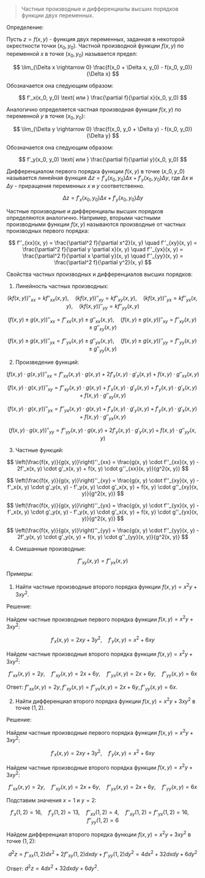 >Частные производные и дифференциалы высших порядков функции двух переменных.

Определение:

Пусть $z = f(x, y)$ - функция двух переменных, заданная в некоторой окрестности точки $(x_0, y_0)$. Частной производной функции $f(x, y)$ по переменной $x$ в точке $(x_0, y_0)$ называется предел:

$$
\lim_{\Delta x \rightarrow 0} \frac{f(x_0 + \Delta x, y_0) - f(x_0, y_0)}{\Delta x}
$$

Обозначается она следующим образом:

$$
f'_x(x_0, y_0) \text{ или } \frac{\partial f}{\partial x}(x_0, y_0)
$$

Аналогично определяется частная производная функции $f(x, y)$ по переменной $y$ в точке $(x_0, y_0)$:

$$
\lim_{\Delta y \rightarrow 0} \frac{f(x_0, y_0 + \Delta y) - f(x_0, y_0)}{\Delta y}
$$

Обозначается она следующим образом:

$$
f'_y(x_0, y_0) \text{ или } \frac{\partial f}{\partial y}(x_0, y_0)
$$

Дифференциалом первого порядка функции $f(x, y)$ в точке $(x\_0, y\_0)$ называется линейная функция $\Delta z = f'_x(x_0, y_0) \Delta x + f'_y(x_0, y_0) \Delta y$, где $\Delta x$ и $\Delta y$ - приращения переменных $x$ и $y$ соответственно.

$$
\Delta z = f'_x(x_0, y_0) \Delta x + f'_y(x_0, y_0) \Delta y
$$

Частные производные и дифференциалы высших порядков определяются аналогично. Например, вторыми частными производными функции $f(x, y)$ называются производные от частных производных первого порядка:

$$
f''_{xx}(x, y) = \frac{\partial^2 f}{\partial x^2}(x, y)
\quad f''_{xy}(x, y) = \frac{\partial^2 f}{\partial y \partial x}(x, y)
\quad f''_{yx}(x, y) = \frac{\partial^2 f}{\partial x \partial y}(x, y)
\quad f''_{yy}(x, y) = \frac{\partial^2 f}{\partial y^2}(x, y)
$$

Свойства частных производных и дифференциалов высших порядков:

1. Линейность частных производных:

$$
(kf(x, y))''_{xx} = kf''_{xx}(x, y), \quad (kf(x, y))''_{xy} = kf''_{xy}(x, y), \quad (kf(x, y))''_{yx} = kf''_{yx}(x, y), \quad (kf(x, y))''_{yy} = kf''_{yy}(x, y)
$$

$$
(f(x, y) \pm g(x, y))''_{xx} = f''_{xx}(x, y) \pm g''_{xx}(x, y), \quad (f(x, y) \pm g(x, y))''_{xy} = f''_{xy}(x, y) \pm g''_{xy}(x, y)
$$

$$
(f(x, y) \pm g(x, y))''_{yx} = f''_{yx}(x, y) \pm g''_{yx}(x, y), \quad (f(x, y) \pm g(x, y))''_{yy} = f''_{yy}(x, y) \pm g''_{yy}(x, y)
$$

2. Произведение функций:

$$
(f(x, y) \cdot g(x, y))''_{xx} = f''_{xx}(x, y) \cdot g(x, y) + 2f'_x(x, y) \cdot g'_x(x, y) + f(x, y) \cdot g''_{xx}(x, y)
$$

$$
(f(x, y) \cdot g(x, y))''_{xy} = f''_{xy}(x, y) \cdot g(x, y) + f'_x(x, y) \cdot g'_y(x, y) + f'_y(x, y) \cdot g'_x(x, y) + f(x, y) \cdot g''_{xy}(x, y)
$$

$$
(f(x, y) \cdot g(x, y))''_{yx} = f''_{yx}(x, y) \cdot g(x, y) + f'_x(x, y) \cdot g'_y(x, y) + f'_y(x, y) \cdot g'_x(x, y) + f(x, y) \cdot g''_{yx}(x, y)
$$

$$
(f(x, y) \cdot g(x, y))''_{yy} = f''_{yy}(x, y) \cdot g(x, y) + 2f'_y(x, y) \cdot g'_y(x, y) + f(x, y) \cdot g''_{yy}(x, y)
$$

3. Частные функций:

$$
\left(\frac{f(x, y)}{g(x, y)}\right)''_{xx} = \frac{g(x, y) \cdot f''_{xx}(x, y) - 2f'_x(x, y) \cdot g'_x(x, y) + f(x, y) \cdot g''_{xx}(x, y)}{g^2(x, y)}
$$

$$
\left(\frac{f(x, y)}{g(x, y)}\right)''_{xy} = \frac{g(x, y) \cdot f''_{xy}(x, y) - f'_x(x, y) \cdot g'_y(x, y) - f'_y(x, y) \cdot g'_x(x, y) + f(x, y) \cdot g''_{xy}(x, y)}{g^2(x, y)}
$$

$$
\left(\frac{f(x, y)}{g(x, y)}\right)''_{yx} = \frac{g(x, y) \cdot f''_{yx}(x, y) - f'_x(x, y) \cdot g'_y(x, y) - f'_y(x, y) \cdot g'_x(x, y) + f(x, y) \cdot g''_{yx}(x, y)}{g^2(x, y)}
$$

$$
\left(\frac{f(x, y)}{g(x, y)}\right)''_{yy} = \frac{g(x, y) \cdot f''_{yy}(x, y) - 2f'_y(x, y) \cdot g'_y(x, y) + f(x, y) \cdot g''_{yy}(x, y)}{g^2(x, y)}
$$

4. Смешанные производные:

$$
f''_{xy}(x, y) = f''_{yx}(x, y)
$$

Примеры:

1. Найти частные производные второго порядка функции $f(x, y) = x^2y + 3xy^2$.

Решение:

Найдем частные производные первого порядка функции $f(x, y) = x^2y + 3xy^2$:

$$
f'_x(x, y) = 2xy + 3y^2, \quad f'_y(x, y) = x^2 + 6xy
$$

Найдем частные производные второго порядка функции $f(x, y) = x^2y + 3xy^2$:

$$
f''_{xx}(x, y) = 2y, \quad f''_{xy}(x, y) = 2x + 6y, \quad f''_{yx}(x, y) = 2x + 6y, \quad f''_{yy}(x, y) = 6x
$$

Ответ: $f''_{xx}(x, y) = 2y, f''_{xy}(x, y) = f''_{yx}(x, y) = 2x + 6y, f''_{yy}(x, y) = 6x$.

2. Найти дифференциал второго порядка функции $f(x, y) = x^2y + 3xy^2$ в точке $(1, 2)$.

Решение:

Найдем частные производные первого порядка функции $f(x, y) = x^2y + 3xy^2$:

$$
f'_x(x, y) = 2xy + 3y^2, \quad f'_y(x, y) = x^2 + 6xy
$$

Найдем частные производные второго порядка функции $f(x, y) = x^2y + 3xy^2$:

$$
f''_{xx}(x, y) = 2y, \quad f''_{xy}(x, y) = 2x + 6y, \quad f''_{yx}(x, y) = 2x + 6y, \quad f''_{yy}(x, y) = 6x
$$

Подставим значения $x = 1$ и $y = 2$:

$$
f'_x(1, 2) = 16, \quad f'_y(1, 2) = 13, \quad f''_{xx}(1, 2) = 4, \quad f''_{xy}(1, 2) = f''_{yx}(1, 2) = 16, \quad f''_{yy}(1, 2) = 6
$$

Найдем дифференциал второго порядка функции $f(x, y) = x^2y + 3xy^2$ в точке $(1, 2)$:

$$
d^2z = f''_{xx}(1, 2) dx^2 + 2f''_{xy}(1, 2) dx dy + f''_{yy}(1, 2) dy^2 = 4dx^2 + 32dxdy + 6dy^2
$$

Ответ: $d^2z = 4dx^2 + 32dxdy + 6dy^2$.